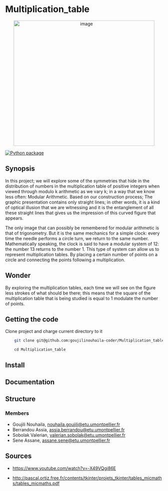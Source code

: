 # Multiplication_table 
<p align="center">
<img src="https://zupimages.net/up/21/16/zxrf.png" width="450" height='400' alt="image"/>
</p>

[![Python package](https://github.com/goujilinouhaila-coder/Multiplication_table/actions/workflows/python-package.yml/badge.svg)](https://github.com/goujilinouhaila-coder/Multiplication_table/actions/workflows/python-package.yml)

## Synopsis
In this project; we will explore some of the symmetries that hide in the distribution of numbers in the multiplication table of positive integers when viewed through modulo k arithmetic as we vary k; in a way that we know less often: Modular Arithmetic. Based on our construction process; The graphic presentation contains only straight lines; in other words, it is a kind of optical illusion that we are witnessing and it is the entanglement of all these straight lines that gives us the impression of this curved figure that appears.

The only image that can possibly be remembered for modular arithmetic is that of trigonometry. But it is the same mechanics for a simple clock: every time the needle performs a circle turn, we return to the same number. Mathematically speaking, the clock is said to have a modular system of 12: the number 13 returns to the number 1. This type of system can allow us to represent multiplication tables. By placing a certain number of points on a circle and connecting the points following a multiplication. 

## Wonder 
By exploring the multiplication tables, each time we will see on the figure less strokes of what should be there; this means that the square of the multiplication table that is being studied is equal to 1 modulate the number of points. 

## Getting the code
Clone project and charge current directory to it 

```sh 
    git clone git@github.com:goujilinouhaila-coder/Multiplication_table.git
```

```
    cd Multiplication_table
```

## Install

##  Documentation

## Structure 

### Members

- Goujili Nouhaila, nouhaila.goujili@etu.umontpellier.fr
- Berrandou Assia, assia.berrandou@etu.umontpellier.fr     
- Sobolak Valerian, valerian.sobolak@etu.umontpellier.fr
- Sene Assane, assane.sene@etu.umontpellier.fr

## Sources

- https://www.youtube.com/watch?v=-X49VQgi86E

- http://pascal.ortiz.free.fr/contents/tkinter/projets_tkinter/tables_micmaths/tables_micmaths.pdf

